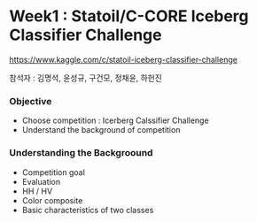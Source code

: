 # Week1 : Statoil/C-CORE Iceberg Classifier Challenge
https://www.kaggle.com/c/statoil-iceberg-classifier-challenge

참석자 : 김명석, 윤성규, 구건모, 정채윤, 하헌진


### Objective
- Choose competition : Icerberg Calssifier Challenge
- Understand the background of competition
 
### Understanding the Backgroound
 - Competition goal
 - Evaluation
 - HH / HV
 - Color composite
 - Basic characteristics of two classes
